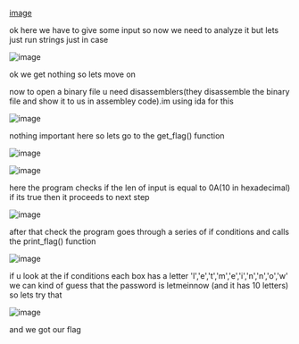 [image](https://github.com/user-attachments/assets/87d48df1-361a-4578-a0bb-a8c31eea3cac)

ok here we have to give some input so now we need to analyze it but lets just run strings just in case

![image](https://github.com/user-attachments/assets/62d6d0a1-7ca9-4757-94a1-b5755e94ed68)

ok we get nothing so lets move on

now to open a binary file u need disassemblers(they disassemble the binary file and show it to us in assembley code).im using ida for this

![image](https://github.com/user-attachments/assets/9fecec65-74b8-4205-9f50-3a4020f0dc0e)

nothing important here so lets go to the get_flag() function

![image](https://github.com/user-attachments/assets/26040ce4-5a9d-4c92-99e3-f025c7122fd9)

![image](https://github.com/user-attachments/assets/53c398f8-5fd5-420c-b0b4-4ef22c59d054)

here the program checks if the len of input is equal to 0A(10 in hexadecimal) if its true then it proceeds to next step

![image](https://github.com/user-attachments/assets/77e4ec36-bfb1-4e98-b775-7312c4452df4)

after that check the program goes through a series of if conditions and calls the print_flag() function

![image](https://github.com/user-attachments/assets/cf7a72ed-1e24-4213-9712-45d953e66d34)

if u look at the if conditions each box has a letter 'l','e','t','m','e','i','n','n','o','w'
we can kind of guess that the password is letmeinnow (and it has 10 letters) so lets try that

![image](https://github.com/user-attachments/assets/260da07f-9d5b-4ddc-b185-fe64a7b92e5b)

and we got our flag
